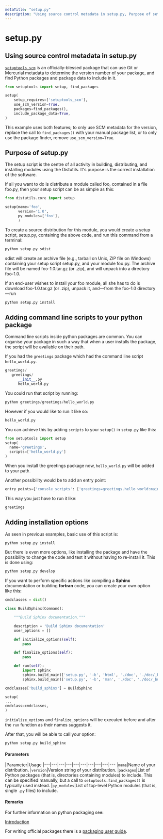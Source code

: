 ```yaml
---
metaTitle: "setup.py"
description: "Using source control metadata in setup.py, Purpose of setup.py, Adding command line scripts to your python package, Adding installation options"
---
```


# setup.py



## Using source control metadata in setup.py


[`setuptools_scm`](https://pypi.python.org/pypi/setuptools_scm) is an officially-blessed package that can use Git or Mercurial metadata to determine the version number of your package, and find Python packages and package data to include in it.

```py
from setuptools import setup, find_packages

setup(
    setup_requires=['setuptools_scm'],
    use_scm_version=True,
    packages=find_packages(),
    include_package_data=True,
)

```

This example uses both features; to only use SCM metadata for the version, replace the call to `find_packages()` with your manual package list, or to only use the package finder, remove `use_scm_version=True`.



## Purpose of setup.py


The setup script is the centre of all activity in building, distributing, and installing modules using the Distutils. It's purpose is the correct installation of the software.

If all you want to do is distribute a module called foo, contained in a file foo.py, then your setup script can be as simple as this:

```py
from distutils.core import setup

setup(name='foo',
      version='1.0',
      py_modules=['foo'],
      )

```

To create a source distribution for this module, you would create a setup script, setup.py, containing the above code, and run this command from a terminal:

```py
python setup.py sdist

```

sdist will create an archive file (e.g., tarball on Unix, ZIP file on Windows) containing your setup script setup.py, and your module foo.py. The archive file will be named foo-1.0.tar.gz (or .zip), and will unpack into a directory foo-1.0.

If an end-user wishes to install your foo module, all she has to do is download foo-1.0.tar.gz (or .zip), unpack it, and—from the foo-1.0 directory—run

```py
python setup.py install

```



## Adding command line scripts to your python package


Command line scripts inside python packages are common.  You can organise your package in such a way that when a user installs the package, the script will be available on their path.

If you had the `greetings` package which had the command line script `hello_world.py`.

```py
greetings/
   greetings/
      __init__.py
      hello_world.py

```

You could run that script by running:

```py
python greetings/greetings/hello_world.py

```

However if you would like to run it like so:

```py
hello_world.py

```

You can achieve this by adding `scripts` to your `setup()` in `setup.py` like this:

```py
from setuptools import setup
setup(
  name='greetings',
  scripts=['hello_world.py']
)

```

When you install the greetings package now, `hello_world.py` will be added to your path.

Another possibility would be to add an entry point:

```py
entry_points={'console_scripts': ['greetings=greetings.hello_world:main']}

```

This way you just have to run it like:

```py
greetings

```



## Adding installation options


As seen in previous examples, basic use of this script is:

```py
python setup.py install

```

But there is even more options, like installing the package and have the possibility to change the code and test it without having to re-install it. This is done using:

```py
python setup.py develop

```

If you want to perform specific actions like compiling a **Sphinx** documentation or building **fortran** code, you can create your own option like this:

```py
cmdclasses = dict()

class BuildSphinx(Command):

    """Build Sphinx documentation."""

    description = 'Build Sphinx documentation'
    user_options = []

    def initialize_options(self):
        pass

    def finalize_options(self):
        pass

    def run(self):
        import sphinx
        sphinx.build_main(['setup.py', '-b', 'html', './doc', './doc/_build/html'])
        sphinx.build_main(['setup.py', '-b', 'man', './doc', './doc/_build/man'])

cmdclasses['build_sphinx'] = BuildSphinx

setup(
...
cmdclass=cmdclasses,
)

```

`initialize_options` and `finalize_options` will be executed before and after the `run` function as their names suggests it.

After that, you will be able to call your option:

```py
python setup.py build_sphinx

```



#### Parameters


|Parameter|Usage
|---|---|---|---|---|---|---|---|---|---
|`name`|Name of your distribution.
|`version`|Version string of your distribution.
|`packages`|List of Python packages (that is, directories containing modules) to include. This can be specified manually, but a call to `setuptools.find_packages()` is typically used instead.
|`py_modules`|List of top-level Python modules (that is, single `.py` files) to include.



#### Remarks


For further information on python packaging see:

[Introduction](http://stackoverflow.com/documentation/python/1381/creating-python-packages/4500/introduction#t=201607281303534267585)

For writing official packages there is a [packaging user guide](https://packaging.python.org/).

